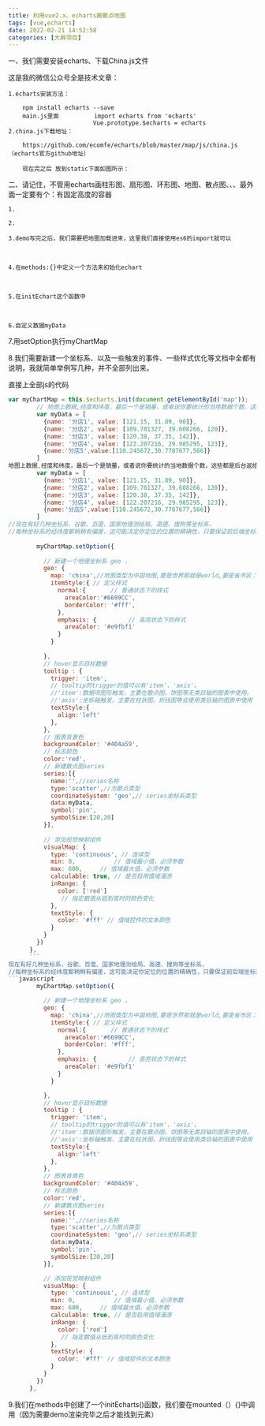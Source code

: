 ```yaml
---
title: 利用vue2.x、echarts画散点地图
tags: [vue,echarts]
date: 2022-02-21 14:52:58
categories: [大屏项目]
---
```

一、我们需要安装echarts、下载China.js文件

这是我的微信公众号全是技术文章：

    1.echarts安装方法：

        npm install echarts --save
        main.js里面          import echarts from 'echarts'
                            Vue.prototype.$echarts = echarts
    2.china.js下载地址：

        https://github.com/ecomfe/echarts/blob/master/map/js/china.js（echarts官方github地址）

        现在完之后 放到static下面如图所示：

二、请记住，不管用echarts画柱形图、扇形图、环形图、地图、散点图、、、最外面一定要有个：有固定高度的容器

    1.

    2.

    3.demo写完之后，我们需要把地图加载进来，这里我们直接使用es6的import就可以

     

    4.在methods:{}中定义一个方法来初始化echart

    

    5.在initEchart这个函数中

       

    6.自定义数据myData

    

7.用setOption执行myChartMap



8.我们需要新建一个坐标系、以及一些触发的事件、一些样式优化等文档中全都有说明，我就简单举例写几种，并不全部列出来。

直接上全部js的代码
```javascript
var myChartMap = this.$echarts.init(document.getElementById('map'));
        // 地图上数据,经度和纬度，最后一个是销量，或者说你要统计的当地数据个数，这些都是后台返给你的你想在哪显示就在哪显示
        var myData = [
          {name: '分店1', value: [121.15, 31.89, 90]},
          {name: '分店2', value: [109.781327, 39.608266, 120]},
          {name: '分店3', value: [120.38, 37.35, 142]},
          {name: '分店4', value: [122.207216, 29.985295, 123]},
          {name:'分店5',value:[110.245672,30.7787677,566]}
        ]
地图上数据,经度和纬度，最后一个是销量，或者说你要统计的当地数据个数，这些都是后台返给你的你想在哪显示就在哪显示
        var myData = [
          {name: '分店1', value: [121.15, 31.89, 90]},
          {name: '分店2', value: [109.781327, 39.608266, 120]},
          {name: '分店3', value: [120.38, 37.35, 142]},
          {name: '分店4', value: [122.207216, 29.985295, 123]},
          {name:'分店5',value:[110.245672,30.7787677,566]}
        ]
//现在有好几种坐标系，谷歌、百度、国家地理测绘局、高德、搜狗等坐标系，
//每种坐标系的经纬度都稍稍有偏差，这可能决定你定位的位置的精确性，只要保证前后端坐标系统一就能保证定位的准确性
 
        myChartMap.setOption({
 
          // 新建一个地理坐标系 geo ，
          geo: {
            map: 'china',//地图类型为中国地图,要是世界那就是world,要是省市区：例如beijing、shanghai
            itemStyle:{ // 定义样式
              normal:{       // 普通状态下的样式
                areaColor:'#6699CC',
                borderColor: '#fff',
              },
              emphasis: {         // 高亮状态下的样式
                areaColor: '#e9fbf1'
              }
            }
 
          },
          // hover显示目标数据
          tooltip : {
            trigger: 'item',
            // tooltip的trigger的值可以有'item'、'axis'。
            //'item':数据项图形触发，主要在散点图，饼图等无类目轴的图表中使用。
            //'axis':坐标轴触发，主要在柱状图，折线图等会使用类目轴的图表中使用
            textStyle:{
              align:'left'
            },
          },
          // 图表背景色
          backgroundColor: '#404a59',  
          // 标志颜色
          color:'red',
          // 新建散点图series
          series:[{
            name:'',//series名称
            type:'scatter',//为散点类型
            coordinateSystem: 'geo',// series坐标系类型
            data:myData,
            symbol:'pin',
            symbolSize:[20,20]
          }],
 
          // 添加视觉映射组件
          visualMap: {
            type: 'continuous', // 连续型
            min: 0,           // 值域最小值，必须参数
            max: 600,     // 值域最大值，必须参数
            calculable: true, // 是否启用值域漫游
            inRange: {
              color: ['red']
               // 指定数值从低到高时的颜色变化
            },
            textStyle: {
              color: '#fff' // 值域控件的文本颜色
            }
          }
        })
      },
      ```
现在有好几种坐标系，谷歌、百度、国家地理测绘局、高德、搜狗等坐标系，
//每种坐标系的经纬度都稍稍有偏差，这可能决定你定位的位置的精确性，只要保证前后端坐标系统一就能保证定位的准确性
```javascript
        myChartMap.setOption({

          // 新建一个地理坐标系 geo ，
          geo: {
            map: 'china',//地图类型为中国地图,要是世界那就是world,要是省市区：例如beijing、shanghai
            itemStyle:{ // 定义样式
              normal:{       // 普通状态下的样式
                areaColor:'#6699CC',
                borderColor: '#fff',
              },
              emphasis: {         // 高亮状态下的样式
                areaColor: '#e9fbf1'
              }
            }

          },
          // hover显示目标数据
          tooltip : {
            trigger: 'item',
            // tooltip的trigger的值可以有'item'、'axis'。
            //'item':数据项图形触发，主要在散点图，饼图等无类目轴的图表中使用。
            //'axis':坐标轴触发，主要在柱状图，折线图等会使用类目轴的图表中使用
            textStyle:{
              align:'left'
            },
          },
          // 图表背景色
          backgroundColor: '#404a59',  
          // 标志颜色
          color:'red',
          // 新建散点图series
          series:[{
            name:'',//series名称
            type:'scatter',//为散点类型
            coordinateSystem: 'geo',// series坐标系类型
            data:myData,
            symbol:'pin',
            symbolSize:[20,20]
          }],

          // 添加视觉映射组件
          visualMap: {
            type: 'continuous', // 连续型
            min: 0,           // 值域最小值，必须参数
            max: 600,     // 值域最大值，必须参数
            calculable: true, // 是否启用值域漫游
            inRange: {
              color: ['red']
               // 指定数值从低到高时的颜色变化
            },
            textStyle: {
              color: '#fff' // 值域控件的文本颜色
            }
          }
        })
      },
```
9.我们在methods中创建了一个initEcharts()函数，我们要在mounted（）{}中调用（因为需要demo渲染完毕之后才能找到元素）


